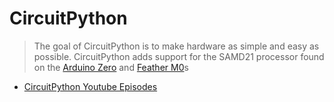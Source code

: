 # CircuitPython

> The goal of CircuitPython is to make hardware as simple and easy as possible. CircuitPython adds support for the SAMD21 processor found on the [Arduino Zero](https://www.adafruit.com/products/2843) and [Feather M0](https://www.adafruit.com/?q=feather%20m0&)s [](https://blog.adafruit.com/2017/01/09/welcome-to-the-adafruit-circuitpython-beta/)

- [CircuitPython Youtube Episodes](https://www.youtube.com/playlist?list=PLjF7R1fz_OOXWHQhEVEI5Jqf18TQRr5H)



